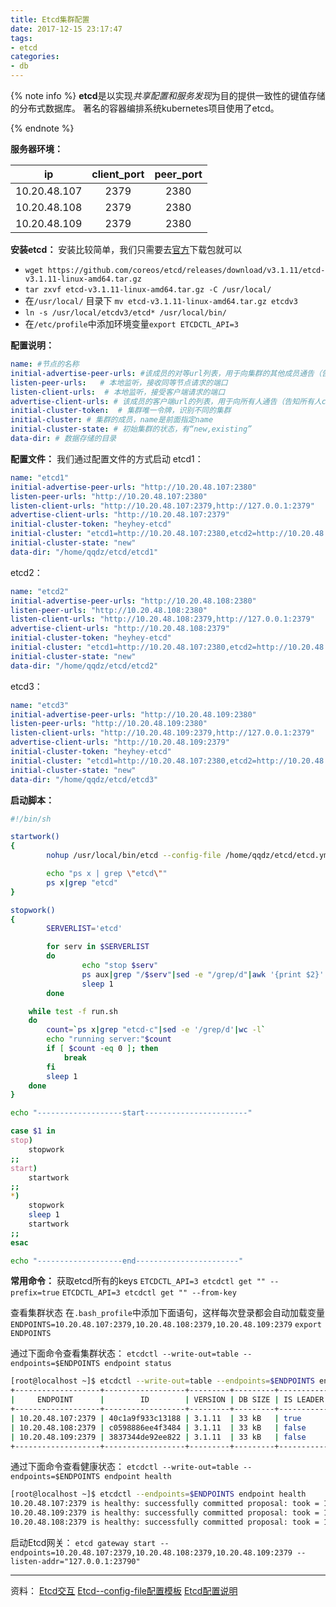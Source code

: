 ```yaml
---
title: Etcd集群配置
date: 2017-12-15 23:17:47
tags:
- etcd
categories:
- db
---
```


{% note info %}
**etcd**是以实现*共享配置和服务发现*为目的提供一致性的键值存储的分布式数据库。
著名的容器编排系统kubernetes项目使用了etcd。

{% endnote %}



**服务器环境：**

|ip|client_port|peer_port|
|:----:|:----:|:---:|
|10.20.48.107|2379|2380|
|10.20.48.108|2379|2380|
|10.20.48.109|2379|2380|

<!-- more -->


**安装etcd：**
安装比较简单，我们只需要去[官方](https://github.com/coreos/etcd/releases)下载包就可以
+ `wget https://github.com/coreos/etcd/releases/download/v3.1.11/etcd-v3.1.11-linux-amd64.tar.gz`
+ `tar zxvf etcd-v3.1.11-linux-amd64.tar.gz -C /usr/local/`
+  在`/usr/local/` 目录下 `mv etcd-v3.1.11-linux-amd64.tar.gz etcdv3`
+ `ln -s /usr/local/etcdv3/etcd* /usr/local/bin/`
+ 在`/etc/profile`中添加环境变量`export ETCDCTL_API=3`

**配置说明：**
```yaml
name: #节点的名称
initial-advertise-peer-urls: #该成员的对等url列表，用于向集群的其他成员通告（告诉其他成员通过什么url和我通信）
listen-peer-urls:	# 本地监听，接收同等节点请求的端口
listen-client-urls:  # 本地监听，接受客户端请求的端口
advertise-client-urls: # 该成员的客户端url的列表，用于向所有人通告（告知所有人client访问我的哪儿）
initial-cluster-token:  # 集群唯一令牌，识别不同的集群
initial-cluster: # 集群的成员，name是前面指定name
initial-cluster-state: # 初始集群的状态，有“new,existing”
data-dir: # 数据存储的目录
```

**配置文件：**
我们通过配置文件的方式启动
etcd1：
```yaml
name: "etcd1"
initial-advertise-peer-urls: "http://10.20.48.107:2380"
listen-peer-urls: "http://10.20.48.107:2380"
listen-client-urls: "http://10.20.48.107:2379,http://127.0.0.1:2379"
advertise-client-urls: "http://10.20.48.107:2379"
initial-cluster-token: "heyhey-etcd"
initial-cluster: "etcd1=http://10.20.48.107:2380,etcd2=http://10.20.48.108:2380,etcd3=http://10.20.48.109:2380"
initial-cluster-state: "new"
data-dir: "/home/qqdz/etcd/etcd1"
```

etcd2：
```yaml
name: "etcd2"
initial-advertise-peer-urls: "http://10.20.48.108:2380"
listen-peer-urls: "http://10.20.48.108:2380"
listen-client-urls: "http://10.20.48.108:2379,http://127.0.0.1:2379"
advertise-client-urls: "http://10.20.48.108:2379"
initial-cluster-token: "heyhey-etcd"
initial-cluster: "etcd1=http://10.20.48.107:2380,etcd2=http://10.20.48.108:2380,etcd3=http://10.20.48.109:2380"
initial-cluster-state: "new"
data-dir: "/home/qqdz/etcd/etcd2"
```

etcd3：
```yaml
name: "etcd3"
initial-advertise-peer-urls: "http://10.20.48.109:2380"
listen-peer-urls: "http://10.20.48.109:2380"
listen-client-urls: "http://10.20.48.109:2379,http://127.0.0.1:2379"
advertise-client-urls: "http://10.20.48.109:2379"
initial-cluster-token: "heyhey-etcd"
initial-cluster: "etcd1=http://10.20.48.107:2380,etcd2=http://10.20.48.108:2380,etcd3=http://10.20.48.109:2380"
initial-cluster-state: "new"
data-dir: "/home/qqdz/etcd/etcd3"
```
**启动脚本：**
```bash
#!/bin/sh

startwork()
{
        nohup /usr/local/bin/etcd --config-file /home/qqdz/etcd/etcd.yml  & 

        echo "ps x | grep \"etcd\""
        ps x|grep "etcd"   
}

stopwork()
{
        SERVERLIST='etcd'

        for serv in $SERVERLIST
        do
                echo "stop $serv"
                ps aux|grep "/$serv"|sed -e "/grep/d"|awk '{print $2}'|xargs kill 2&>/dev/null
                sleep 1
        done

    while test -f run.sh
    do
        count=`ps x|grep "etcd-c"|sed -e '/grep/d'|wc -l`
        echo "running server:"$count
        if [ $count -eq 0 ]; then
            break
        fi
        sleep 1
    done
}

echo "-------------------start-----------------------"

case $1 in
stop)
    stopwork
;;
start)
    startwork
;;
*)
    stopwork
    sleep 1
    startwork
;;
esac

echo "-------------------end-----------------------"
```



**常用命令：**
获取etcd所有的keys
`ETCDCTL_API=3 etcdctl get "" --prefix=true`
`ETCDCTL_API=3 etcdctl get "" --from-key`

查看集群状态
在`.bash_profile`中添加下面语句，这样每次登录都会自动加载变量
`ENDPOINTS=10.20.48.107:2379,10.20.48.108:2379,10.20.48.109:2379`
`export ENDPOINTS`

通过下面命令查看集群状态：
`etcdctl --write-out=table --endpoints=$ENDPOINTS endpoint status`
```bash
[root@localhost ~]$ etcdctl --write-out=table --endpoints=$ENDPOINTS endpoint status     
+-------------------+------------------+---------+---------+-----------+-----------+------------+
|     ENDPOINT      |        ID        | VERSION | DB SIZE | IS LEADER | RAFT TERM | RAFT INDEX |
+-------------------+------------------+---------+---------+-----------+-----------+------------+
| 10.20.48.107:2379 | 40c1a9f933c13188 | 3.1.11  | 33 kB   | true      |       176 |         41 |
| 10.20.48.108:2379 | c0598886ee4f3484 | 3.1.11  | 33 kB   | false     |       176 |         41 |
| 10.20.48.109:2379 | 3837344de92ee822 | 3.1.11  | 33 kB   | false     |       176 |         41 |
+-------------------+------------------+---------+---------+-----------+-----------+------------+
```

通过下面命令查看健康状态：
`etcdctl --write-out=table --endpoints=$ENDPOINTS endpoint health`
```bash
[root@localhost ~]$ etcdctl --endpoints=$ENDPOINTS endpoint health                
10.20.48.107:2379 is healthy: successfully committed proposal: took = 1.249516ms
10.20.48.109:2379 is healthy: successfully committed proposal: took = 1.415811ms
10.20.48.108:2379 is healthy: successfully committed proposal: took = 1.487734ms
```

启动Etcd网关：
`etcd gateway start --endpoints=10.20.48.107:2379,10.20.48.108:2379,10.20.48.109:2379 --listen-addr="127.0.0.1:23790"`

----------
资料：
[Etcd交互](https://coreos.com/etcd/docs/latest/dev-guide/interacting_v3.html)
[Etcd--config-file配置模板](https://github.com/coreos/etcd/blob/master/etcd.conf.yml.sample)
[Etcd配置说明](https://coreos.com/etcd/docs/latest/op-guide/configuration.html)
